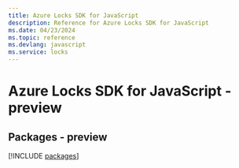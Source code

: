 ```yaml
---
title: Azure Locks SDK for JavaScript
description: Reference for Azure Locks SDK for JavaScript
ms.date: 04/23/2024
ms.topic: reference
ms.devlang: javascript
ms.service: locks
---
```

# Azure Locks SDK for JavaScript - preview
## Packages - preview
[!INCLUDE [packages](locks-index.md)]